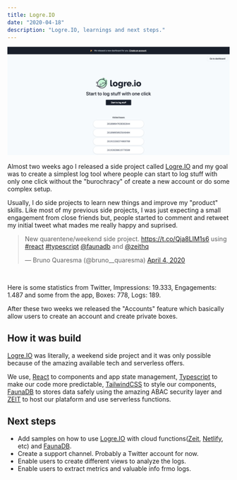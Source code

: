 ```yaml
---
title: Logre.IO
date: "2020-04-18"
description: "Logre.IO, learnings and next steps."
---
```


![logre.io website](./website.jpeg) 

Almost two weeks ago I released a side project called [Logre.IO](https://logre.io) and my goal was to create a simplest log tool where people can start to log stuff with only one click without the "burochracy" of create a new account or do some complex setup.

Usually, I do side projects to learn new things and improve my "product" skills. Like most of my previous side projects, I was just expecting a small engagement from close friends but, people started to comment and retweet my initial tweet what mades me really happy and suprised.

<blockquote class="twitter-tweet"><p lang="en" dir="ltr">New quarentene/weekend side project. <a href="https://t.co/Qja8LIM1s6">https://t.co/Qja8LIM1s6</a> using <a href="https://twitter.com/hashtag/react?src=hash&amp;ref_src=twsrc%5Etfw">#react</a> <a href="https://twitter.com/hashtag/typescript?src=hash&amp;ref_src=twsrc%5Etfw">#typescript</a> <a href="https://twitter.com/faunadb?ref_src=twsrc%5Etfw">@faunadb</a> and <a href="https://twitter.com/zeithq?ref_src=twsrc%5Etfw">@zeithq</a></p>&mdash; Bruno Quaresma (@bruno__quaresma) <a href="https://twitter.com/bruno__quaresma/status/1246543402411479041?ref_src=twsrc%5Etfw">April 4, 2020</a></blockquote> 

<br />

Here is some statistics from Twitter, Impressions: 19.333, Engagements: 1.487 and some from the app, Boxes: 778, Logs: 189.

After these two weeks we released the "Accounts" feature which basically allow users to create an account and create private boxes.

## How it was build

[Logre.IO](https://logre.io) was literally, a weekend side project and it was only possible because of the amazing available tech and serverless offers. 

We use, [React](https://reactjs.org/) to components and app state management, [Typescript](https://typescriptlang.org/) to make our code more predictable, [TailwindCSS](https://tailwindcss.com/) to style our components, [FaunaDB](https://fauna.com) to stores data safely using the amazing ABAC security layer and [ZEIT](https://zeit.co/) to host our plataform and use serverless functions.

## Next steps

- Add samples on how to use [Logre.IO](https://logre.io) with cloud functions([Zeit](https//zeit.co), [Netlify](https://netlify.com/), etc) and [FaunaDB](https://fauna.com).
- Create a support channel. Probably a Twitter account for now.
- Enable users to create different views to analyze the logs.
- Enable users to extract metrics and valuable info frmo logs.

